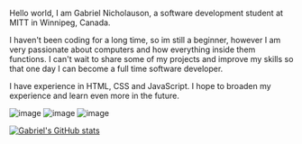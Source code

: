 Hello world, I am Gabriel Nicholauson, a software development student at MITT in Winnipeg, Canada. 

I haven't been coding for a long time, so im still a beginner, however I am very passionate about computers and how everything inside them functions. I can't wait to share some of my projects and improve my skills so that one day I can become a full time software developer.

I have experience in HTML, CSS and JavaScript. I hope to broaden my experience and learn even more in the future.

![image](https://img.shields.io/badge/JavaScript-323330?style=for-the-badge&logo=javascript&logoColor=F7DF1E)
![image](https://img.shields.io/badge/HTML5-E34F26?style=for-the-badge&logo=html5&logoColor=white)
![image](https://img.shields.io/badge/CSS3-1572B6?style=for-the-badge&logo=css3&logoColor=white)

[![Gabriel's GitHub stats](https://github-readme-stats.vercel.app/api?username=GabeNicholauson)](https://github.com/gabenicholauson/github-readme-stats)